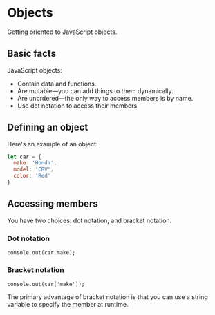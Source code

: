 # Objects

Getting oriented to JavaScript objects.

## Basic facts

JavaScript objects:

-   Contain data and functions.
-   Are mutable&mdash;you can add things to them dynamically.
-   Are unordered&mdash;the only way to access members is by name.
-   Use dot notation to access their members.

## Defining an object

Here's an example of an object:

```javascript
let car = {
  make: 'Honda',
  model: 'CRV',
  color: 'Red'
}
```

## Accessing members

You have two choices: dot notation, and bracket notation.

### Dot notation

```
console.out(car.make);
```

### Bracket notation

```
console.out(car['make']);
```

The primary advantage of bracket notation is that you can use a string variable to specify the
member at runtime.
